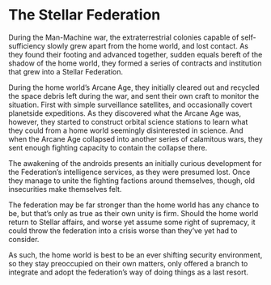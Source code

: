 # The Stellar Federation

During the Man-Machine war, the extraterrestrial colonies capable of self-sufficiency slowly grew apart from the home world, and lost contact. As they found their footing and advanced together, sudden equals bereft of the shadow of the home world, they formed a series of contracts and institution that grew into a Stellar Federation.

During the home world’s Arcane Age, they initially cleared out and recycled the space debris left during the war, and sent their own craft to monitor the situation. First with simple surveillance satellites, and occasionally covert planetside expeditions. As they discovered what the Arcane Age was, however, they started to construct orbital science stations to learn what they could from a home world seemingly disinterested in science. And when the Arcane Age collapsed into another series of calamitous wars, they sent enough fighting capacity to contain the collapse there.

The awakening of the androids presents an initially curious development for the Federation’s intelligence services, as they were presumed lost. Once they manage to unite the fighting factions around themselves, though, old insecurities make themselves felt.

The federation may be far stronger than the home world has any chance to be, but that’s only as true as their own unity is firm. Should the home world return to Stellar affairs, and worse yet assume some right of supremacy, it could throw the federation into a crisis worse than they’ve yet had to consider.

As such, the home world is best to be an ever shifting security environment, so they stay preoccupied on their own matters, only offered a branch to integrate and adopt the federation’s way of doing things as a last resort.